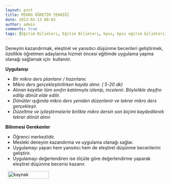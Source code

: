 ```yaml
---
layout: post
title: MİKRO ÖĞRETİM TEKNİĞİ
date: 2013-02-13 00:03
author: admin
comments: true
tags: [Eğitim Bilimleri, Eğitim Bilimleri, kpss, kpss eğitim bilimleri]
---
```

Deneyim kazandırmak, eleştirel ve yansıtıcı düşünme becerileri geliştirmek, özellikle öğretmen adaylarına hizmet öncesi eğitimde uygulama yapma olanağı sağlamak için  kullanılır.

<strong>Uygulanışı</strong>
<ul>
	<li><em id="__mceDel">Bir mikro ders planlanır / hazırlanır.</em></li>
	<li><em id="__mceDel">Mikro ders gerçekleştirilirken kayda alınır. ( 5-20 dk)</em></li>
	<li><em id="__mceDel">Alınan kayıtlar tüm sınıfın katılımıyla izlenip, incelenir. Böylelikle deşifre edilip dönüt elde edilir.</em></li>
	<li><em id="__mceDel">Dönütler ışığında mikro ders yeniden düzenlenir ve tekrar mikro ders gerçekleşir.</em></li>
	<li><em id="__mceDel">Düzeltme ve iyileştirmelerle birlikte mikro dersin son biçimi kaydedilerek tekrar dönüt alınır.</em></li>
</ul>
<strong>Bilinmesi Gerekenler</strong>
<ul>
	<li>Öğrenci merkezlidir.</li>
	<li>Mesleki deneyim kazandırma ve uygulama olanağı sağlar.</li>
	<li>Uygulamayı yapan hem yansıtıcı hem de eleştirel düşünme becerilerini geliştirir.</li>
	<li>Uygulamayı değerlendiren ise ölçüte göre değerlendirme yaparak eleştirel düşünme becerisi kazanır.</li>
</ul>
&nbsp;
<a title="kaynak" href="http://www.oguzhanhoca.com" target="_blank" rel="nofollow"><img class="alignnone size-full wp-image-8303" alt="kaynak" src="http://egitimvaktim.com/dosyalar/2013/01/kaynak.png" width="129" height="24" /></a>
